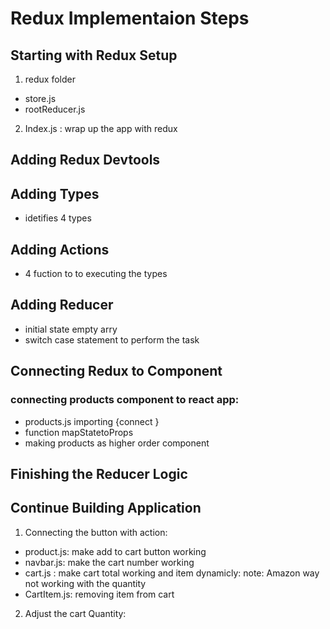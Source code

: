 # Redux Implementaion Steps

## Starting with Redux Setup

1. redux folder

- store.js
- rootReducer.js

2. Index.js : wrap up the app with redux

## Adding Redux Devtools

## Adding Types

- idetifies 4 types

## Adding Actions

- 4 fuction to to executing the types

## Adding Reducer

- initial state empty arry
- switch case statement to perform the task

## Connecting Redux to Component

### connecting products component to react app:

- products.js importing {connect }
- function mapStatetoProps
- making products as higher order component

## Finishing the Reducer Logic

## Continue Building Application

1. Connecting the button with action:

- product.js: make add to cart button working
- navbar.js: make the cart number working
- cart.js : make cart total working and item dynamicly: note: Amazon way not working with the quantity
- CartItem.js: removing item from cart

2. Adjust the cart Quantity:
